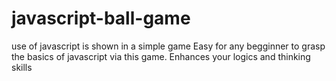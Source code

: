 # javascript-ball-game
use of javascript is shown in a simple game 
Easy for any begginner to grasp the basics of javascript via this game.
Enhances your logics and thinking skills
